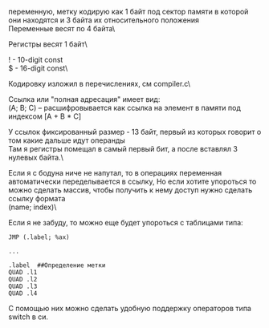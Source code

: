 переменную, метку кодирую как 1 байт под сектор 
памяти в которой они находятся и 3 байта их относительного положения\
Переменные весят по 4 байта\

Регистры весят 1 байт\

! - 10-digit const\
$ - 16-digit const\

Кодировку изложил в перечислениях, см compiler.c\

Ссылка или "полная адресация" имеет вид:\
(A; B; C)  – расшифровывается как ссылка на элемент в памяти под индексом [A + B * C]

У ссылок фиксированный размер - 13 байт, первый из которых говорит о том какие дальше идут операнды\
Там я регистры помещал в самый первый бит, а после вставлял 3 нулевых байта.\

Если я с бодуна ниче не напутал, то в операциях переменная автоматически переделывается в ссылку,
Но если хотите упороться то можно сделать массив, чтобы получить к нему доступ нужно сделать ссылку формата\
(name; index)\

Если я не забуду, то можно еще будет упороться с таблицами типа:
```
JMP (.label; %ax)

...

.label  ##Определение метки
QUAD .l1
QUAD .l2
QUAD .l3
QUAD .l4
```
С помощью них можно сделать удобную поддержку операторов типа switch в си.